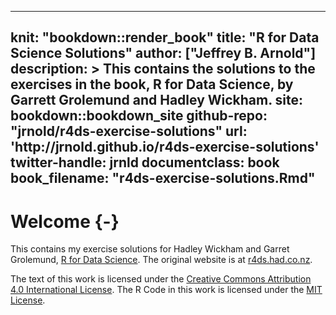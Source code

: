 
---
knit: "bookdown::render_book"
title: "R for Data Science Solutions"
author: ["Jeffrey B. Arnold"]
description: >
  This contains the solutions to the exercises in the book,
  R for Data Science, by Garrett Grolemund and Hadley Wickham.
site: bookdown::bookdown_site
github-repo: "jrnold/r4ds-exercise-solutions"
url: 'http\://jrnold.github.io/r4ds-exercise-solutions'
twitter-handle: jrnld
documentclass: book
book_filename: "r4ds-exercise-solutions.Rmd"
---

# Welcome {-}

This contains my exercise solutions for Hadley Wickham and Garret Grolemund, [R for Data Science](http://amzn.to/2aHLAQ1). The original website is at [r4ds.had.co.nz](http://r4ds.had.co.nz/).

The text of this work is licensed under the [Creative Commons Attribution 4.0 International License](http://creativecommons.org/licenses/by/4.0/).
The R Code in this work is licensed under the [MIT License](https://opensource.org/licenses/MIT).
